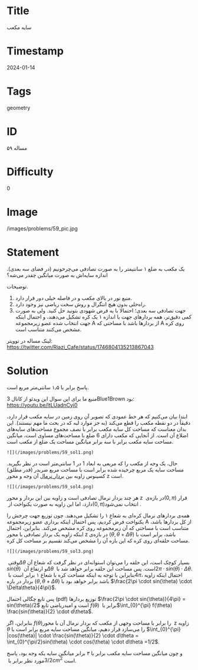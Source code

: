 # Title
سایه مکعب
# Timestamp
2024-01-14
# Tags
geometry
# ID
مساله ۵۹
# Difficulty
0
# Image
/images/problems/59_pic.jpg
# Statement
یک مکعب به ضلع ۱ سانتیمتر را به صورت تصادفی می‌چرخونیم (در فضای سه بعدی). اندازه سایه‌اش به صورت میانگین چقدر می‌شه؟ 

توضیحات.
1. منبع نور در بالای مکعب و در فاصله خیلی دور قرار دارد.
2. راه‌حلی بدون هیچ انتگرال و روش سخت ریاضی نیز وجود دارد.
3. جهت تصادفی سه بعدی؛ احتمالا با یه فرض شهودی بتونید حل کنید. ولی به صورت کمی دقیق‌تر، همه بردارهای جهت با اندازه ۱ یک کره تشکیل می‌دهند، و احتمال اینکه جهت انتخاب شده عضو زیرمجموعه A از بردارها باشد با مساحتی که A روی کره مشخص می‌کنند متناسب است.

لینک مساله در توویتر: https://twitter.com/Riazi_Cafe/status/1746804135213867043

# Solution
پاسخ برابر با ۱٫۵ سانتی‌متر مربع است.

منبع ما برای این سوال این ویدئو از کانال 3Blue1Brown بود: https://youtu.be/ltLUadnCyi0

ابتدا بیان می‌کنیم که هر خط عمودی که تصویر آن روی زمین در سایه مکعب قرار دارد، دقیقاً در دو نقطه مکعب را قطع می‌کند (به جز موارد لبه که در بحث ما مهم نیستند). این بدان معناست که مساحت کل سایه مکعب برابر با نصف مجموع مساحت‌های سایه‌های اضلاع آن است. از آنجایی که مکعب دارای 6 ضلع با مساحت‌های مساوی است، میانگین مساحت سایه مکعب برابر با سه برابر میانگین مساحت یک ضلع از مکعب است.

    ![](/images/problems/59_sol1.png)

حال، یک وجه از مکعب را که مربعی به ابعاد 1 در 1 سانتی‌متر است در نظر بگیرید. مساحت سایه یک مربع چرخیده شده برابر است با مساحت مربع ضربدر (قدر مطلق) کسینوس زاویه بین [بردار نرمال](https://fa.wikipedia.org/wiki/%D9%86%D8%B1%D9%85%D8%A7%D9%84_(%D9%87%D9%86%D8%AF%D8%B3%D9%87)) آن وجه و محور z است.

    ![](/images/problems/59_sol4.png)

هر چند بردار نرمال تصادفی است و زاویه بین این بردار و محور z‎ در بازه‌ی ‏$‎(0,\pi)‏$‎ قرار دارد، اما این زاویه به صورت یکنواخت از ‏$‎(0,\pi)‏$ انتخاب نمی‌شود.

همه‌ی بردارهای نرمال کره‌ای به شعاع ۱ را تشکیل می‌دهند. چون توزیع جهت چرخش را یکنواخت فرض کردیم، پس احتمال اینکه برداری عضو زیرمجموعه A از کل بردارها باشد، متناسب است با مساحتی که آن زیرمجموعه روی کره مشخص می‌کند. بنابراین، احتمال اینکه زاویه یک بردار تصادفی با محور z‎ در بازه‌ی $(\theta, \theta+\Delta\theta‏)‏$‎ باشد، برابر است با مساحت حلقه‌ای روی کره که این بازه آن را مشخص می‌کند تقسیم بر مساحت کل کره.

    ![](/images/problems/59_sol3.png)
    
وقتی ‏$‎\Delta\theta‏$‎ بسیار کوچک است، این حلقه را می‌توان استوانه‌ای در نظر گرفت که شعاع آن ‏$‎sin(\theta)$ و ارتفاع آن ‏$‎\Delta\theta‏$‎ است. پس مساحت این حلقه برابر خواهد شد با ‏$‎2\pi \cdot sin(\theta) \cdot \Delta\theta$. بنابراین با توجه به اینکه مساحت کره با شعاع ۱ برابر است با ‏$‎4\pi$، احتمال اینکه زاویه بردار در بازه $(\theta, \theta+\Delta\theta‏)‏$‎ باشد برابر خواهد بود با
$\frac{‎2\pi \cdot sin(\theta) \cdot \Delta\theta}{4\pi}$.

پس تابع چگالی احتمال (pdf) توزیع بردارها 
$‎\frac{2\pi \cdot sin(\theta)}{4\pi} = sin(\theta)/2$
است و امیدریاضی تابع $f(\theta)‏$‎ برابر با ‏$‎\int_{0}^{\pi} f(\theta) \frac{sin(\theta)}{2} \cdot d\theta$. 

بنابراین، اگر $f(\theta)‏$ را برابر با مساحت وجهی از مکعب که بردار نرمال آن با محور z زاویه $\theta$ را می‌سازد قرار دهیم، میانگین مساحت سایه مربع برابر است با 
$‎\int_{0}^{\pi} |cos(\theta)| \cdot ‎\frac{sin(\theta)}{2} \cdot d\theta = \int_{0}^{\pi/2}sin(\theta) \cdot cos(\theta) \cdot d\theta =1/2$.

و چون میانگین مساحت سایه مکعب برابر با ۳ برابر میانگین سایه یکه وجه بود، پاسخ مورد نظر برابر با ‏$‎3/2 cm^2‏$‎ است.
